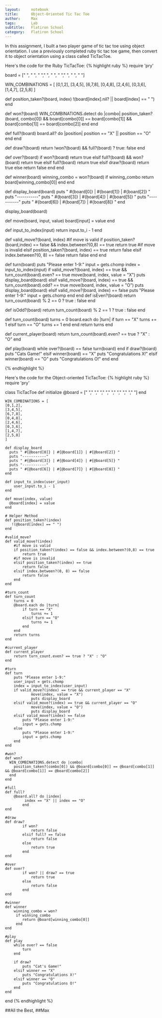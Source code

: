 ```yaml
---
layout:     notebook
title:      Object-Oriented Tic Tac Toe
author:     Max
tags: 		Lab
subtitle:   Flatiron School
category:   Flatiron School
---
```


In this assignment, I built a two player game of tic tac toe using object orientation. I use a previously completed ruby tic tac toe game, then convert it to object orientation using a class called TicTacToe. 

Here's the code for the Ruby TicTacToe: 
{% highlight ruby %}
require 'pry'

board = [" ", " ", " "," ", " ", " "," ", " ", " "]

WIN_COMBINATIONS = [
	[0,1,2],
	[3,4,5],
	[6,7,8],
	[0,4,8],
	[2,4,6],
	[0,3,6],
	[1,4,7],
	[2,5,8]
]

def position_taken?(board, index)
  !(board[index].nil? || board[index] == " ")
end

def won?(board)
  WIN_COMBINATIONS.detect do |combo|
    position_taken?(board, combo[0]) && board[combo[0]] == board[combo[1]] && board[combo[1]] == board[combo[2]]
  end
end

def full?(board)
  board.all? do |position|
    position == "X" || position == "O"
  end
end

def draw?(board)
    return !won?(board) && full?(board) ? true: false
end

def over?(board)
	if won?(board) 
		return true
	elsif full?(board) && won?(board)
		return true
	elsif full?(board)
  		return true
	elsif draw?(board)
 	    return true
	else
  		return false
    end
end

def winner(board)
  winning_combo = won?(board)
  if winning_combo
    return board[winning_combo[0]]
  end
end


def display_board(board)
  puts " #{board[0]} | #{board[1]} | #{board[2]} "
  puts "-----------"
  puts " #{board[3]} | #{board[4]} | #{board[5]} "
  puts "-----------"
  puts " #{board[6]} | #{board[7]} | #{board[8]} "
end

display_board(board)

def move(board, input, value)
  board[input] = value
end

def input_to_index(input)
	return input.to_i - 1
end


def valid_move?(board, index)
	#if move is valid
	if position_taken?(board,index) == false && index.between?(0,8) == true
		return true
	#if move is invalid
	elsif position_taken?(board, index) == true
		return false
	elsif index.between?(0, 8) == false 
		return false
	end
end

def turn(board) 
	puts "Please enter 1-9:"
	input = gets.chomp
	index = input_to_index(input)
	if valid_move?(board, index) == true && turn_count(board).even? == true
		move(board, index, value = "X")
		puts display_board(board)
	elsif valid_move?(board, index) == true && turn_count(board).odd? == true
		move(board, index, value = "O")
		puts display_board(board)
	elsif valid_move?(board, index) == false
		puts "Please enter 1-9:"
		input = gets.chomp
	end
end
def isEven?(board)
	return turn_count(board) % 2 == 0 ? true : false
end

def isOdd?(board)
	return turn_count(board) % 2 == 1 ? true : false
end

def turn_count(board)
	turns = 0
	board.each do |turn|
		if turn == "X"
			turns += 1
		elsif turn == "O"
			turns += 1
		end
	end
	return turns
end

def current_player(board)
	return turn_count(board).even? == true ? "X" : "O"
end

def play(board)
    while over?(board) == false
    	turn(board)
    end
    if draw?(board)
    	puts "Cats Game!"
    elsif winner(board) == "X" 
    	puts "Congratulations X!"
    elsif winner(board) == "O"
    	puts "Congratulations O!"
    end
end

{% endhighlight %}

Here's the code for the Object-oriented TicTacToe: 
{% highlight ruby %}
require 'pry'

class TicTacToe
	def initialize
		@board = [" "," "," "," "," "," "," "," "," "]
	end

	WIN_COMBINATIONS = [
	[0,1,2],
	[3,4,5],
	[6,7,8],
	[0,4,8],
	[2,4,6],
	[0,3,6],
	[1,4,7],
	[2,5,8]
	]

	def display_board
	  puts " #{@board[0]} | #{@board[1]} | #{@board[2]} "
	  puts "-----------"
	  puts " #{@board[3]} | #{@board[4]} | #{@board[5]} "
	  puts "-----------"
	  puts " #{@board[6]} | #{@board[7]} | #{@board[8]} "
	end

	def input_to_index(user_input)
		user_input.to_i - 1
	end
	
	def move(index, value)
	  @board[index] = value
	end

	# Helper Method
	def position_taken?(index)
	   !(@board[index] == " ")
	end

	#valid_move?
	def valid_move?(index)
		#if move is valid
		if position_taken?(index) == false && index.between?(0,8) == true
			return true
		#if move is invalid
		elsif position_taken?(index) == true
			return false
		elsif index.between?(0, 8) == false 
			return false
		end
	end
 
	#turn_count
	def turn_count
		turns = 0
		@board.each do |turn|
			if turn == "X"
				turns += 1
			elsif turn == "O"
				turns += 1
			end
		end
		return turns
	end
	
	#current_player
	def current_player
		return turn_count.even? == true ? "X" : "O"
	end

	#turn
	def turn
		puts "Please enter 1-9:"
		user_input = gets.chomp
		index = input_to_index(user_input)
		if valid_move?(index) == true && current_player == "X"
				move(index, value = "X")
				puts display_board
		elsif valid_move?(index) == true && current_player == "O"
				move(index, value = "O")
				puts display_board
		elsif valid_move?(index) == false
			puts "Please enter 1-9:"
			input = gets.chomp
		else 
			puts "Please enter 1-9:"
			input = gets.chomp
		end
	end

	#won?
	def won?
	  WIN_COMBINATIONS.detect do |combo|
	    position_taken?(combo[0]) && @board[combo[0]] == @board[combo[1]] && @board[combo[1]] == @board[combo[2]]
	  end
	end

	#full
	def full?
		@board.all? do |index|
			 index == "X" || index == "O"
			end
	end

	#draw
	def draw?
			if won? 
				return false
			elsif full? == false 
				return false 
			else 
				return true
			end
	end

	#over
	def over?
			if won? || draw? == true
				return true
			else
				return false
			end
	end

	#winner
	def winner
		winning_combo = won?
		 if winning_combo
		    return @board[winning_combo[0]]
		 end
	end
	
	#play
	def play
	    while over? == false
	    	turn
	    end

	    if draw?
	    	puts "Cat's Game!"
	    elsif winner == "X" 
	    	puts "Congratulations X!"
	    elsif winner == "O"
	    	puts "Congratulations O!"
	    end
	end

end
{% endhighlight %}

##All the Best,
##Max